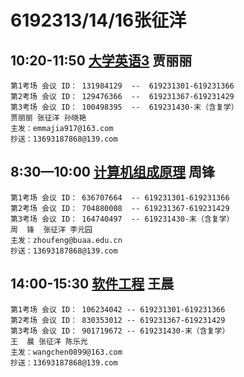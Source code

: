 # 6192313/14/16张征洋

## 10:20-11:50 <a href="/#/英语-x.md">大学英语3</a> 贾丽丽

```
第1考场 会议 ID： 131984129  --  619231301-619231366
第2考场 会议 ID： 129476366  --  619231367-619231429
第3考场 会议 ID： 100498395  --  619231430-末（含复学）
贾丽丽 张征洋 孙晓艳
主发：emmajia917@163.com
抄送：13693187868@139.com
```



## 8:30—10:00 <a href="/#/计算机组成原理-x.md">计算机组成原理</a> 周锋 

```
第1考场 会议 ID： 636707664  -- 619231301-619231366
第2考场 会议 ID： 704880008  -- 619231367-619231429 
第3考场 会议 ID： 164740497  -- 619231430-末（含复学）
周  锋  张征洋 李元园
主发：zhoufeng@buaa.edu.cn
抄送：13693187868@139.com
```



##  14:00-15:30 <a href="/#/软件工程-x.md">软件工程</a> 王晨 

```
第1考场 会议 ID： 106234042 -- 619231301-619231366
第2考场 会议 ID： 830353012 -- 619231367-619231429
第3考场 会议 ID： 901719672 -- 619231430-末（含复学）
王  晨 张征洋 陈乐光
主发：wangchen0899@163.com
抄送：13693187868@139.com
```

